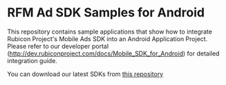 # RFM Ad SDK Samples for Android
This repository contains sample applications that show how to integrate Rubicon Project's Mobile Ads SDK into an Android Application Project. Please refer to our developer portal (http://dev.rubiconproject.com/docs/Mobile_SDK_for_Android) for detailed integration guide.

You can download our latest SDKs from [this repository](https://github.com/rubicon-project/RFMAdSDK-Android)
